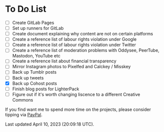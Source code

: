 # To Do List
- [ ]  Create GitLab Pages
  - [ ] Set up runners for GitLab 
- [ ]  Create document explaining why content are not on certain platforms
  - [ ] Create a reference list of labour rights violation under Google
  - [ ] Create a reference list of labour rights violation under Twitter
  - [ ] Create a reference list of moderation problems with Oddysee, PeerTube, Mastodon, YouTube etc
  - [ ] Create a reference list about financial transparency
- [ ]  Mirror Instagram photos to Pixelfed and Calckey / Misskey
- [ ] Back up Tumblr posts
- [ ] Back up tweets
- [x] Back up Cohost posts
- [ ] Finish blog posts for LighterPack
- [ ] Figure out if it's worth changing liscence to a different Creative Commons

If you find want me to spend more time on the projects, please consider tipping via [PayPal](https://paypal.me/bglamours).

Last updated April 10, 2023 (20:09:18 UTC).
